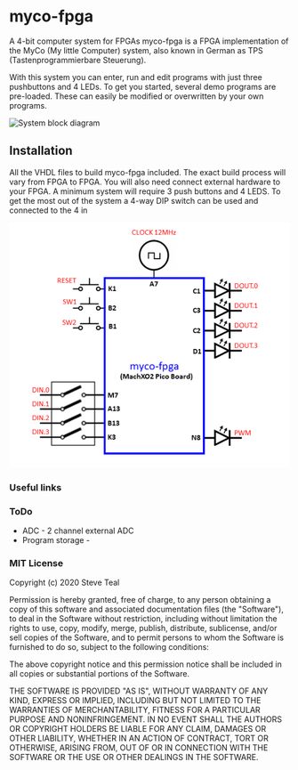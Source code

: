 # myco-fpga
A 4-bit computer system for FPGAs
myco-fpga is a FPGA implementation of the MyCo (My little Computer) system, also known in German as TPS (Tastenprogrammierbare Steuerung).

With this system you can enter, run and edit programs with just three pushbuttons and 4 LEDs. To get you started, several demo programs are pre-loaded. These can easily be modified or overwritten by your own programs.

![System block diagram](pictures/myco1.png)

## Installation

All the VHDL files to build myco-fpga included. The exact build process will vary from FPGA to FPGA. You will also need connect external hardware to your FPGA. A minimum system will require 3 push buttons and 4 LEDS. To get the most out of the system a 4-way DIP switch can be used and connected to the 4 in

![System block diagram](pictures/myco2.png)


### Useful links


### ToDo

* ADC - 2 channel external ADC
* Program storage - 

### MIT License

Copyright (c) 2020 Steve Teal

Permission is hereby granted, free of charge, to any person obtaining a copy
of this software and associated documentation files (the "Software"), to deal
in the Software without restriction, including without limitation the rights
to use, copy, modify, merge, publish, distribute, sublicense, and/or sell
copies of the Software, and to permit persons to whom the Software is
furnished to do so, subject to the following conditions:

The above copyright notice and this permission notice shall be included in all
copies or substantial portions of the Software.

THE SOFTWARE IS PROVIDED "AS IS", WITHOUT WARRANTY OF ANY KIND, EXPRESS OR
IMPLIED, INCLUDING BUT NOT LIMITED TO THE WARRANTIES OF MERCHANTABILITY,
FITNESS FOR A PARTICULAR PURPOSE AND NONINFRINGEMENT. IN NO EVENT SHALL THE
AUTHORS OR COPYRIGHT HOLDERS BE LIABLE FOR ANY CLAIM, DAMAGES OR OTHER
LIABILITY, WHETHER IN AN ACTION OF CONTRACT, TORT OR OTHERWISE, ARISING FROM,
OUT OF OR IN CONNECTION WITH THE SOFTWARE OR THE USE OR OTHER DEALINGS IN THE
SOFTWARE.


